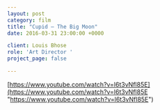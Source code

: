 ```yaml
---
layout: post
category: film
title: "Cupid — The Big Moon"
date: 2016-03-31 23:00:00 +0000

client: Louis Bhose
role: 'Art Director '
project_page: false

---
```

[https://www.youtube.com/watch?v=l6t3vNfl85E](https://www.youtube.com/watch?v=l6t3vNfl85E "https://www.youtube.com/watch?v=l6t3vNfl85E")